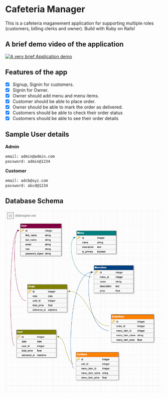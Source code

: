 # Cafeteria Manager

This is a cafeteria maganement application for supporting multiple roles (customers, billing clerks and owner). Build with Ruby on Rails!

## A brief demo video of the application
[![A very brief Application demo](http://img.youtube.com/vi/8gechr-uAEY/0.jpg)](http://www.youtube.com/watch?v=8gechr-uAEY "Application Demo")


## Features of the app
- [x] Signup, Signin for customers.
- [x] Signin for Owner.
- [x] Owner should add menu and menu items.
- [x] Customer should be able to place order.
- [x] Owner should be able to mark the order as delivered.
- [x] Customers should be able to check their order status
- [x] Customers should be able to see their order details

## Sample User details
**Admin**
```
email: admin@admin.com
password: admin@1234
```

**Customer**
```
email: adcb@xyz.com
password: abcd@1234
```


## Database Schema
![Schema](./screenshots/cafeteria_db.png)
